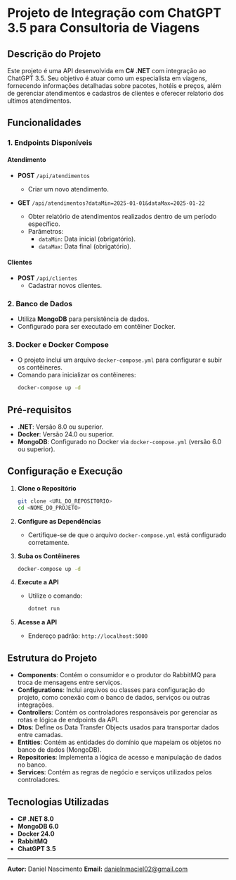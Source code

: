 # Projeto de Integração com ChatGPT 3.5 para Consultoria de Viagens

## Descrição do Projeto
Este projeto é uma API desenvolvida em **C# .NET** com integração ao ChatGPT 3.5. Seu objetivo é atuar como um especialista em viagens, fornecendo informações detalhadas sobre pacotes, hotéis e preços, além de gerenciar atendimentos e cadastros de clientes e oferecer relatorio dos ultimos atendimentos.

## Funcionalidades

### **1. Endpoints Disponíveis**

#### **Atendimento**
- **POST** `/api/atendimentos`
  - Criar um novo atendimento.

- **GET** `/api/atendimentos?dataMin=2025-01-01&dataMax=2025-01-22`
  - Obter relatório de atendimentos realizados dentro de um período específico.
  - Parâmetros:
    - `dataMin`: Data inicial (obrigatório).
    - `dataMax`: Data final (obrigatório).

#### **Clientes**
- **POST** `/api/clientes`
  - Cadastrar novos clientes.

### **2. Banco de Dados**
- Utiliza **MongoDB** para persistência de dados.
- Configurado para ser executado em contêiner Docker.

### **3. Docker e Docker Compose**
- O projeto inclui um arquivo `docker-compose.yml` para configurar e subir os contêineres.
- Comando para inicializar os contêineres:
  ```bash
  docker-compose up -d
  ```

## Pré-requisitos
- **.NET**: Versão 8.0 ou superior.
- **Docker**: Versão 24.0 ou superior.
- **MongoDB**: Configurado no Docker via `docker-compose.yml` (versão 6.0 ou superior).

## Configuração e Execução

1. **Clone o Repositório**
   ```bash
   git clone <URL_DO_REPOSITORIO>
   cd <NOME_DO_PROJETO>
   ```

2. **Configure as Dependências**
   - Certifique-se de que o arquivo `docker-compose.yml` está configurado corretamente.

3. **Suba os Contêineres**
   ```bash
   docker-compose up -d
   ```

4. **Execute a API**
   - Utilize o comando:
     ```bash
     dotnet run
     ```

5. **Acesse a API**
   - Endereço padrão: `http://localhost:5000`

## Estrutura do Projeto
- **Components**: Contém o consumidor e o produtor do RabbitMQ para troca de mensagens entre serviços.
- **Configurations**: Inclui arquivos ou classes para configuração do projeto, como conexão com o banco de dados, serviços ou outras integrações.
- **Controllers**: Contém os controladores responsáveis por gerenciar as rotas e lógica de endpoints da API.
- **Dtos**: Define os Data Transfer Objects usados para transportar dados entre camadas.
- **Entities**: Contém as entidades do domínio que mapeiam os objetos no banco de dados (MongoDB).
- **Repositories**: Implementa a lógica de acesso e manipulação de dados no banco.
- **Services**: Contém as regras de negócio e serviços utilizados pelos controladores.

## Tecnologias Utilizadas
- **C# .NET 8.0**
- **MongoDB 6.0**
- **Docker 24.0**
- **RabbitMQ**
- **ChatGPT 3.5**

---

**Autor:**  Daniel Nascimento
**Email:**  danielnmaciel02@gmail.com
